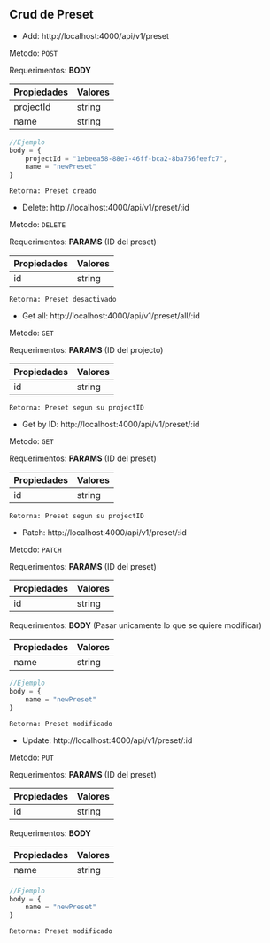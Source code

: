 ## Crud de Preset

- Add: http://localhost:4000/api/v1/preset

Metodo: ``POST``

Requerimentos:   **BODY**

|   Propiedades    |       Valores        |
|------------------|----------------------|
| projectId        | string               |
| name             | string               |
```JavaScript
//Ejemplo 
body = {
    projectId = "1ebeea58-88e7-46ff-bca2-8ba756feefc7",
    name = "newPreset"
}
```
    Retorna: Preset creado


- Delete: http://localhost:4000/api/v1/preset/:id

Metodo: ``DELETE``

Requerimentos:   **PARAMS** (ID del preset)

| Propiedades |       Valores        |
|-------------|----------------------|
| id          | string               |

    Retorna: Preset desactivado

- Get all: http://localhost:4000/api/v1/preset/all/:id

Metodo: ``GET``

Requerimentos:   **PARAMS** (ID del projecto)

| Propiedades |       Valores        |
|-------------|----------------------|
| id          | string               |

    Retorna: Preset segun su projectID

- Get by ID: http://localhost:4000/api/v1/preset/:id

Metodo: ``GET``

Requerimentos:   **PARAMS** (ID del preset)

| Propiedades |       Valores        |
|-------------|----------------------|
| id          | string               |

    Retorna: Preset segun su projectID

- Patch: http://localhost:4000/api/v1/preset/:id

Metodo: ``PATCH``

Requerimentos:   **PARAMS** (ID del preset)

| Propiedades |       Valores        |
|-------------|----------------------|
| id          | string               |

Requerimentos:   **BODY** (Pasar unicamente lo que se quiere modificar)

|   Propiedades    |       Valores        |
|------------------|----------------------|
| name             | string               |
```JavaScript
//Ejemplo 
body = {
    name = "newPreset"
}
```
    Retorna: Preset modificado

- Update: http://localhost:4000/api/v1/preset/:id

Metodo: ``PUT``

Requerimentos:   **PARAMS** (ID del preset)

| Propiedades |       Valores        |
|-------------|----------------------|
| id          | string               |

Requerimentos:   **BODY**

|   Propiedades    |       Valores        |
|------------------|----------------------|
| name             | string               |
```JavaScript
//Ejemplo 
body = {
    name = "newPreset"
}
```
    Retorna: Preset modificado
